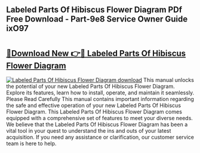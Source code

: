 ## Labeled Parts Of Hibiscus Flower Diagram PDf Free Download - Part-9e8 Service Owner Guide ixO97

# <h2><a href="http://dfpq6e1.blite.top/?on=Labeled+Parts+Of+Hibiscus+Flower+Diagram">🔗Download New 👉🔴 Labeled Parts Of Hibiscus Flower Diagram</a></h2>

[![Labeled Parts Of Hibiscus Flower Diagram download](https://i.imgur.com/lujVjoI.png)](http://dfpq6e1.blite.top/?on=Labeled+Parts+Of+Hibiscus+Flower+Diagram)
This manual unlocks the potential of your new Labeled Parts Of Hibiscus Flower Diagram. Explore its features, learn how to install, operate, and maintain it seamlessly. Please Read Carefully This manual contains important information regarding the safe and effective operation of your new Labeled Parts Of Hibiscus Flower Diagram. This Labeled Parts Of Hibiscus Flower Diagram comes equipped with a comprehensive set of features to meet your diverse needs. We believe that the Labeled Parts Of Hibiscus Flower Diagram has been a vital tool in your quest to understand the ins and outs of your latest acquisition. If you need any assistance or clarification, our customer service team is here to help.
